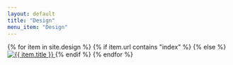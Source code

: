 ```yaml
---
layout: default
title: "Design"
menu_item: "Design"
---
```



<div class="ui three column stackable doubling centered grid portfolio">
  {% for item in site.design %}
    {% if item.url contains "index" %}
    {% else %}
    <a href="{{ item.url | relative_url }}" class="ui column portfolio-item">
        <img class="ui fluid rounded image" alt="{{ item.title }}" title="{{ item.name }}" src="{{ item.preview_image_url | relative_url }}"/>
    </a>
    {% endif %}
  {% endfor %}
</div>


